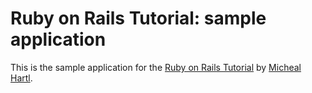 # Ruby on Rails Tutorial: sample application 

This is the sample application for the [Ruby on Rails Tutorial](http://railstutorial.org) by [Micheal Hartl](http://michealhartl.com/).